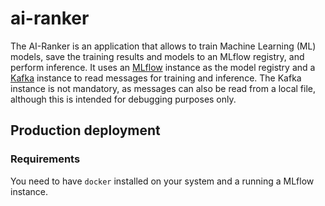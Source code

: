 # ai-ranker

The AI-Ranker is an application that allows to train Machine Learning (ML) models, save the training results and models to an MLflow registry, and perform inference. It uses an [MLflow](https://mlflow.org) instance as the model registry and a [Kafka](https://kafka.apache.org) instance to read messages for training and inference. The Kafka instance is not mandatory, as messages can also be read from a local file, although this is intended for debugging purposes only.

## Production deployment
### Requirements
You need to have `docker` installed on your system and a running a MLflow instance. 